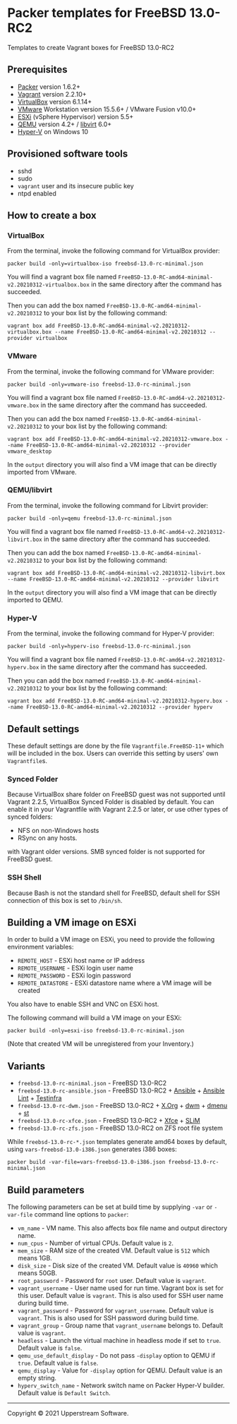 # Packer templates for FreeBSD 13.0-RC2

Templates to create Vagrant boxes for FreeBSD 13.0-RC2

## Prerequisites

* [Packer][] version 1.6.2+
* [Vagrant][] version 2.2.10+
* [VirtualBox][] version 6.1.14+
* [VMware][] Workstation version 15.5.6+ / VMware Fusion v10.0+
* [ESXi][] (vSphere Hypervisor) version 5.5+
* [QEMU][] version 4.2+ / [libvirt][] 6.0+
* [Hyper-V][] on Windows 10

[ESXi]: http://www.vmware.com/products/vsphere-hypervisor
    "Free VMware vSphere Hypervisor, Free Virtualization (ESXi)"
[Hyper-V]: https://docs.microsoft.com/en-us/virtualization/hyper-v-on-windows/about/
    "Introduction to Hyper-V on Windows 10 | Microsoft Docs"
[libvirt]: https://libvirt.org/ "libvirt: The virtualization API"
[Packer]: https://www.packer.io/ "Packer by HashiCorp"
[QEMU]: https://www.qemu.org/ "QEMU"
[Vagrant]: https://www.vagrantup.com/ "Vagrant"
[VirtualBox]: https://www.virtualbox.org/ "Oracle VM VirtualBox"
[VMware]: http://www.vmware.com/
    "VMware Virtualization for Desktop &amp; Server, Application,
    Public &amp; Hybrid Clouds"

## Provisioned software tools

* sshd
* sudo
* `vagrant` user and its insecure public key
* ntpd enabled

## How to create a box

### VirtualBox

From the terminal, invoke the following command for VirtualBox provider:

    packer build -only=virtualbox-iso freebsd-13.0-rc-minimal.json

You will find a vagrant box file named `FreeBSD-13.0-RC-amd64-minimal-v2.20210312-virtualbox.box`
in the same directory after the command has succeeded.

Then you can add the box named `FreeBSD-13.0-RC-amd64-minimal-v2.20210312`
to your box list by the following command:

    vagrant box add FreeBSD-13.0-RC-amd64-minimal-v2.20210312-virtualbox.box --name FreeBSD-13.0-RC-amd64-minimal-v2.20210312 --provider virtualbox

### VMware

From the terminal, invoke the following command for VMware provider:

    packer build -only=vmware-iso freebsd-13.0-rc-minimal.json

You will find a vagrant box file named `FreeBSD-13.0-RC-amd64-v2.20210312-vmware.box`
in the same directory after the command has succeeded.

Then you can add the box named `FreeBSD-13.0-RC-amd64-minimal-v2.20210312`
to your box list by the following command:

    vagrant box add FreeBSD-13.0-RC-amd64-minimal-v2.20210312-vmware.box --name FreeBSD-13.0-RC-amd64-minimal-v2.20210312 --provider vmware_desktop

In the `output` directory you will also find a VM image that can be
directly imported from VMware.

### QEMU/libvirt

From the terminal, invoke the following command for Libvirt provider:

    packer build -only=qemu freebsd-13.0-rc-minimal.json

You will find a vagrant box file named `FreeBSD-13.0-RC-amd64-v2.20210312-libvirt.box`
in the same directory after the command has succeeded.

Then you can add the box named `FreeBSD-13.0-RC-amd64-minimal-v2.20210312`
to your box list by the following command:

    vagrant box add FreeBSD-13.0-RC-amd64-minimal-v2.20210312-libvirt.box --name FreeBSD-13.0-RC-amd64-minimal-v2.20210312 --provider libvirt

In the `output` directory you will also find a VM image that can be
directly imported to QEMU.

### Hyper-V

From the terminal, invoke the following command for Hyper-V provider:

    packer build -only=hyperv-iso freebsd-13.0-rc-minimal.json

You will find a vagrant box file named `FreeBSD-13.0-RC-amd64-v2.20210312-hyperv.box`
in the same directory after the command has succeeded.

Then you can add the box named `FreeBSD-13.0-RC-amd64-minimal-v2.20210312`
to your box list by the following command:

    vagrant box add FreeBSD-13.0-RC-amd64-minimal-v2.20210312-hyperv.box --name FreeBSD-13.0-RC-amd64-minimal-v2.20210312 --provider hyperv

## Default settings

These default settings are done by the file `Vagrantfile.FreeBSD-11+`
which will be included in the box.  Users can override this setting by
users' own `Vagrantfile`s.

### Synced Folder

Because VirtualBox share folder on FreeBSD guest was not supported
until Vagrant 2.2.5, VirtualBox Synced Folder is disabled by default.
You can enable it in your Vagrantfile with Vagrant 2.2.5 or later, or
use other types of synced folders:

* NFS on non-Windows hosts
* RSync on any hosts.

with Vagrant older versions.  SMB synced folder is not supported for
FreeBSD guest.

### SSH Shell

Because Bash is not the standard shell for FreeBSD, default shell for
SSH connection of this box is set to `/bin/sh`.

## Building a VM image on ESXi

In order to build a VM image on ESXi, you need to provide the following
environment variables:

* `REMOTE_HOST` - ESXi host name or IP address
* `REMOTE_USERNAME` - ESXi login user name
* `REMOTE_PASSWORD` - ESXi login password
* `REMOTE_DATASTORE` - ESXi datastore name where a VM image will be
   created

You also have to enable SSH and VNC on ESXi host.

The following command will build a VM image on your ESXi:

    packer build -only=esxi-iso freebsd-13.0-rc-minimal.json

(Note that created VM will be unregistered from your Inventory.)

## Variants

* `freebsd-13.0-rc-minimal.json` - FreeBSD 13.0-RC2
* `freebsd-13.0-rc-ansible.json` - FreeBSD 13.0-RC2 +
  [Ansible][] + [Ansible Lint] + [Testinfra][]
* `freebsd-13.0-rc-dwm.json` - FreeBSD 13.0-RC2 + [X.Org][] +
  [dwm][] + [dmenu][] + [st][]
* `freebsd-13.0-rc-xfce.json` - FreeBSD 13.0-RC2 + [Xfce][] +
  [SLiM][]
* `freebsd-13.0-rc-zfs.json` - FreeBSD 13.0-RC2 on ZFS root
  file system

While `freebsd-13.0-rc-*.json` templates generate amd64 boxes by
default, using `vars-freebsd-13.0-i386.json` generates i386 boxes:

    packer build -var-file=vars-freebsd-13.0-i386.json freebsd-13.0-rc-minimal.json

[Ansible]: https://www.ansible.com/ "Ansible is Simple IT Automation"
[Ansible Lint]: https://docs.ansible.com/ansible-lint/
  "Ansible Lint Documentation &mdash; Ansible Documentation"
[dmenu]: http://tools.suckless.org/dmenu/ "dmenu | suckless.org tools"
[dwm]: http://dwm.suckless.org/
  "suckless.org dwm - dynamic window manager"
[SLiM]: https://sourceforge.net/projects/slim.berlios/
  "SLiM download | SourceForge.net"
[st]: http://st.suckless.org/ "suckless.org st - simple terminal"
[Testinfra]: https://testinfra.readthedocs.io/en/latest/
  "Testinfra test your infrastructure &#8212; testinfra 3.2.1.dev2+g672a064.d20191006 documentation"
[X.Org]: https://www.x.org/wiki/ "X.Org"
[Xfce]: http://www.xfce.org/ "Xfce Desktop Environment"

## Build parameters

The following parameters can be set at build time by supplying `-var`
or `-var-file` command line options to `packer`:

* `vm_name` - VM name.  This also affects box file name and output
  directory name.
* `num_cpus` - Number of virtual CPUs.  Default value is `2`.
* `mem_size` - RAM size of the created VM.  Default value is `512`
  which means 1GB.
* `disk_size` - Disk size of the created VM.  Default value is `40960`
  which means 50GB.
* `root_password` - Password for `root` user.  Default value is
  `vagrant`.
* `vagrant_username` - User name used for run time.  Vagrant box is set
  for this user.  Default value is `vagrant`.
  This is also used for SSH user name during build time.
* `vagrant_password` - Password for `vagrant_username`.  Default value
  is `vagrant`.  This is also used for SSH password during build time.
* `vagrant_group` - Group name that `vagrant_username` belongs to.
  Default value is `vagrant`.
* `headless` - Launch the virtual machine in headless mode if set to
  `true`.  Default value is `false`.
* `qemu_use_default_display` - Do not pass `-display` option to QEMU if
  `true`.  Default value is `false`.
* `qemu_display` - Value for `-display` option for QEMU.  Default value
  is an empty string.
* `hyperv_switch_name` - Network switch name on Packer Hyper-V builder.
  Default value is `Default Switch`.

- - -

Copyright &copy; 2021 Upperstream Software.
